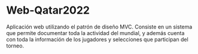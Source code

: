 # Web-Qatar2022
Aplicación web utilizando el patrón de diseño MVC. Consiste en un sistema que permite documentar toda la actividad del mundial, y además cuenta con toda la información de los jugadores y selecciones que participan del torneo.
